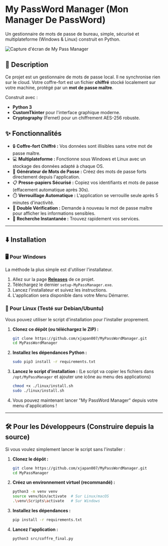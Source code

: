 # My PassWord Manager (Mon Manager De PassWord)

Un gestionnaire de mots de passe de bureau, simple, sécurisé et multiplateforme (Windows & Linux) construit en Python.

![Capture d'écran de My Pass Manager](https://github.com/user-attachments/assets/c18c0ff5-57f8-4b05-9f17-208e86d05a4a)

## 📖 Description

Ce projet est un gestionnaire de mots de passe local. Il ne synchronise rien sur le cloud. Votre coffre-fort est un fichier **chiffré** stocké localement sur votre machine, protégé par un **mot de passe maître**.

Construit avec :
* **Python 3**
* **CustomTkinter** pour l'interface graphique moderne.
* **Cryptography** (Fernet) pour un chiffrement AES-256 robuste.

## ✨ Fonctionnalités

* 🔒 **Coffre-fort Chiffré :** Vos données sont illisibles sans votre mot de passe maître.
* 💻 **Multiplateforme :** Fonctionne sous Windows et Linux avec un stockage des données adapté à chaque OS.
* 🎲 **Générateur de Mots de Passe :** Créez des mots de passe forts directement depuis l'application.
* 📋 **Presse-papiers Sécurisé :** Copiez vos identifiants et mots de passe (effacement automatique après 30s).
* ⏱️ **Verrouillage Automatique :** L'application se verrouille seule après 5 minutes d'inactivité.
* 🔐 **Double Vérification :** Demande à nouveau le mot de passe maître pour afficher les informations sensibles.
* 🔎 **Recherche Instantanée :** Trouvez rapidement vos services.

---

## ⬇️ Installation

### 🖥️ Pour Windows

La méthode la plus simple est d'utiliser l'installateur.

1.  Allez sur la page **[Releases](https://github.com/xjapan007/MyPassWordManager/releases)** de ce projet.
2.  Téléchargez le dernier `setup-MyPassManager.exe`.
3.  Lancez l'installateur et suivez les instructions.
4.  L'application sera disponible dans votre Menu Démarrer.

### 🐧 Pour Linux (Testé sur Debian/Ubuntu)

Vous pouvez utiliser le script d'installation pour l'installer proprement.

1.  **Clonez ce dépôt (ou téléchargez le ZIP) :**
    ```bash
    git clone https://github.com/xjapan007/MyPassWordManager.git
    cd MyPassWordManager
    ```

2.  **Installez les dépendances Python :**
    ```bash
    sudo pip3 install -r requirements.txt
    ```

3.  **Lancez le script d'installation :**
    (Le script va copier les fichiers dans `/opt/MyPassManager` et ajouter une icône au menu des applications)
    ```bash
    chmod +x ./linux/install.sh
    sudo ./linux/install.sh
    ```

4.  Vous pouvez maintenant lancer "My PassWord Manager" depuis votre menu d'applications !

---

## 🛠️ Pour les Développeurs (Construire depuis la source)

Si vous voulez simplement lancer le script sans l'installer :

1.  **Clonez le dépôt :**
    ```bash
    git clone https://github.com/xjapan007/MyPassWordManager.git
    cd MyPassManager
    ```

2.  **Créez un environnement virtuel (recommandé) :**
    ```bash
    python3 -m venv venv
    source venv/bin/activate  # Sur Linux/macOS
    .\venv\Scripts\activate   # Sur Windows
    ```

3.  **Installez les dépendances :**
    ```bash
    pip install -r requirements.txt
    ```

4.  **Lancez l'application :**
    ```bash
    python3 src/coffre_final.py
    ```